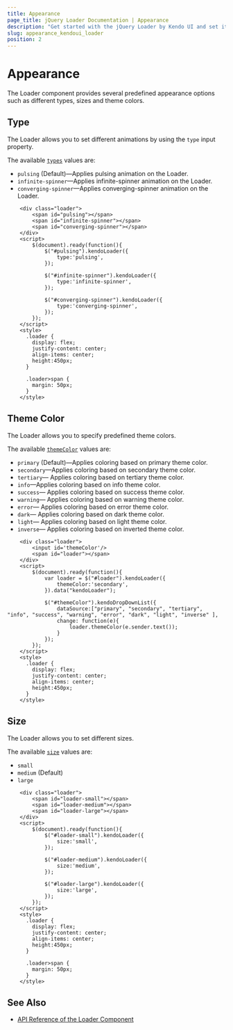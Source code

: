 ```yaml
---
title: Appearance
page_title: jQuery Loader Documentation | Appearance
description: "Get started with the jQuery Loader by Kendo UI and set its size, type and themeColor configurations."
slug: appearance_kendoui_loader
position: 2
---
```


# Appearance

The Loader component provides several predefined appearance options such as different types, sizes and theme colors.

## Type

The Loader allows you to set different animations by using the `type` input property.

The available [`types`](/api/javascript/ui/loader/type) values are:
* `pulsing` (Default)&mdash;Applies pulsing animation on the Loader.
* `infinite-spinner`&mdash;Applies infinite-spinner animation on the Loader.
* `converging-spinner`&mdash;Applies converging-spinner animation on the Loader.

```dojo
    <div class="loader">
        <span id="pulsing"></span>
        <span id="infinite-spinner"></span>
        <span id="converging-spinner"></span>
    </div>
    <script>
        $(document).ready(function(){
            $("#pulsing").kendoLoader({
                type:'pulsing',
            });

            $("#infinite-spinner").kendoLoader({
                type:'infinite-spinner',
            });

            $("#converging-spinner").kendoLoader({
                type:'converging-spinner',
            });
        });
    </script>
    <style>
      .loader {
        display: flex;
        justify-content: center;
        align-items: center;
        height:450px;
      }

      .loader>span {        
        margin: 50px;
      }
    </style>
```

## Theme Color

The Loader allows you to specify predefined theme colors.

The available [`themeColor`](/api/javascript/ui/loader/themeColor) values are:

* `primary` (Default)&mdash;Applies coloring based on primary theme color.
* `secondary`&mdash;Applies coloring based on secondary theme color.
* `tertiary`&mdash; Applies coloring based on tertiary theme color.
* `info`&mdash;Applies coloring based on info theme color.
* `success`&mdash; Applies coloring based on success theme color.
* `warning`&mdash; Applies coloring based on warning theme color.
* `error`&mdash; Applies coloring based on error theme color.
* `dark`&mdash; Applies coloring based on dark theme color.
* `light`&mdash; Applies coloring based on light theme color.
* `inverse`&mdash; Applies coloring based on inverted theme color.

```dojo
    <div class="loader">
        <input id='themeColor'/>
        <span id="loader"></span>
    </div>
    <script>
        $(document).ready(function(){
            var loader = $("#loader").kendoLoader({
                themeColor:'secondary',
            }).data("kendoLoader");

            $("#themeColor").kendoDropDownList({
                dataSource:["primary", "secondary", "tertiary", "info", "success", "warning", "error", "dark", "light", "inverse" ],
                change: function(e){
                    loader.themeColor(e.sender.text());
                }
            });
        });
    </script>
    <style>
      .loader {
        display: flex;
        justify-content: center;
        align-items: center;
        height:450px;
      }     
    </style>
```

## Size

The Loader allows you to set different sizes.

The available [`size`](/api/javascript/ui/loader/size) values are:

* `small`
* `medium` (Default)
* `large`

```dojo
    <div class="loader">
        <span id="loader-small"></span>
        <span id="loader-medium"></span>
        <span id="loader-large"></span>
    </div>
    <script>
        $(document).ready(function(){
            $("#loader-small").kendoLoader({
                size:'small',
            });

            $("#loader-medium").kendoLoader({
                size:'medium',
            });

            $("#loader-large").kendoLoader({
                size:'large',
            });
        });
    </script>
    <style>
      .loader {
        display: flex;
        justify-content: center;
        align-items: center;
        height:450px;
      }

      .loader>span {        
        margin: 50px;
      }
    </style>
```

## See Also

* [API Reference of the Loader Component](/api/javascript/ui/loader)